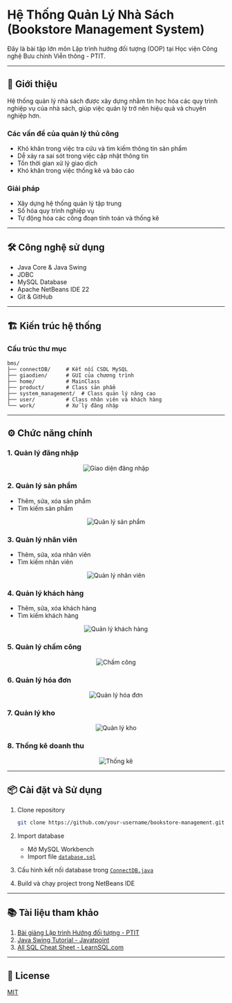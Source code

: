 # Hệ Thống Quản Lý Nhà Sách (Bookstore Management System)

Đây là bài tập lớn môn Lập trình hướng đối tượng (OOP) tại Học viện Công nghệ Bưu chính Viễn thông - PTIT.

---

## 📝 Giới thiệu

Hệ thống quản lý nhà sách được xây dựng nhằm tin học hóa các quy trình nghiệp vụ của nhà sách, giúp việc quản lý trở nên hiệu quả và chuyên nghiệp hơn.

### Các vấn đề của quản lý thủ công
- Khó khăn trong việc tra cứu và tìm kiếm thông tin sản phẩm  
- Dễ xảy ra sai sót trong việc cập nhật thông tin  
- Tốn thời gian xử lý giao dịch  
- Khó khăn trong việc thống kê và báo cáo  

### Giải pháp
- Xây dựng hệ thống quản lý tập trung  
- Số hóa quy trình nghiệp vụ  
- Tự động hóa các công đoạn tính toán và thống kê  

---

## 🛠 Công nghệ sử dụng

- Java Core & Java Swing
- JDBC
- MySQL Database  
- Apache NetBeans IDE 22  
- Git & GitHub  

---

## 🏗 Kiến trúc hệ thống

### Cấu trúc thư mục

```plaintext
bms/
├── connectDB/     # Kết nối CSDL MySQL
├── giaodien/      # GUI của chương trình
├── home/          # MainClass
├── product/       # Class sản phẩm
├── system_management/  # Class quản lý nâng cao
├── user/          # Class nhân viên và khách hàng
└── work/          # Xử lý đăng nhập
```

---

## ⚙️ Chức năng chính

### 1. Quản lý đăng nhập
<div align="center">
  <img src="images/login.png" alt="Giao diện đăng nhập">
</div>

### 2. Quản lý sản phẩm
- Thêm, sửa, xóa sản phẩm  
- Tìm kiếm sản phẩm  
<div align="center">
  <img src="images/product-management.png" alt="Quản lý sản phẩm">
</div>

### 3. Quản lý nhân viên
- Thêm, sửa, xóa nhân viên  
- Tìm kiếm nhân viên  
<div align="center">
  <img src="images/employee-management.png" alt="Quản lý nhân viên">
</div>

### 4. Quản lý khách hàng
- Thêm, sửa, xóa khách hàng  
- Tìm kiếm khách hàng  
<div align="center">
  <img src="images/customer-management.png" alt="Quản lý khách hàng">
</div>

### 5. Quản lý chấm công
<div align="center">
  <img src="images/attendance.png" alt="Chấm công">
</div>

### 6. Quản lý hóa đơn
<div align="center">
  <img src="images/invoice.png" alt="Quản lý hóa đơn">
</div>

### 7. Quản lý kho
<div align="center">
  <img src="images/inventory.png" alt="Quản lý kho">
</div>

### 8. Thống kê doanh thu
<div align="center">
  <img src="images/statistics.png" alt="Thống kê">
</div>

---

## 📦 Cài đặt và Sử dụng

1. Clone repository

   ```bash
   git clone https://github.com/your-username/bookstore-management.git
   ```

2. Import database
   - Mở MySQL Workbench  
   - Import file [`database.sql`](https://github.com/trandinhhao/Bookstore-Management-System/blob/master/bms.sql)

3. Cấu hình kết nối database trong [`ConnectDB.java`](https://github.com/trandinhhao/Bookstore-Management-System/blob/master/src/main/java/bms/connectDB/ConnectMySQL.java)

4. Build và chạy project trong NetBeans IDE  

---

## 📚 Tài liệu tham khảo

1. [Bài giảng Lập trình Hướng đối tượng - PTIT](https://bit.ly/ptit_oop)  
2. [Java Swing Tutorial - Javatpoint](https://www.javatpoint.com/java-swing)  
3. [All SQL Cheat Sheet - LearnSQL.com](https://bit.ly/all_sql_cheat_sheet)  

---

## 📝 License

[MIT](https://choosealicense.com/licenses/mit/)
